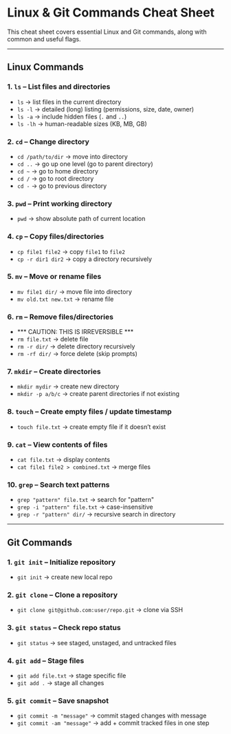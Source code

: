 # Linux & Git Commands Cheat Sheet

This cheat sheet covers essential Linux and Git commands, along with common and useful flags.

---

## Linux Commands

### 1. `ls` – List files and directories
- `ls` → list files in the current directory
- `ls -l` → detailed (long) listing (permissions, size, date, owner)
- `ls -a` → include hidden files (`.` and `..`)
- `ls -lh` → human-readable sizes (KB, MB, GB)

### 2. `cd` – Change directory
- `cd /path/to/dir` → move into directory
- `cd ..` → go up one level (go to parent directory)
- `cd ~` → go to home directory
- `cd /` → go to root directory
- `cd -` → go to previous directory

### 3. `pwd` – Print working directory
- `pwd` → show absolute path of current location

### 4. `cp` – Copy files/directories
- `cp file1 file2` → copy `file1` to `file2`
- `cp -r dir1 dir2` → copy a directory recursively

### 5. `mv` – Move or rename files
- `mv file1 dir/` → move file into directory
- `mv old.txt new.txt` → rename file

### 6. `rm` – Remove files/directories
- *** CAUTION: THIS IS IRREVERSIBLE ***
- `rm file.txt` → delete file
- `rm -r dir/` → delete directory recursively
- `rm -rf dir/` → force delete (skip prompts)

### 7. `mkdir` – Create directories
- `mkdir mydir` → create new directory
- `mkdir -p a/b/c` → create parent directories if not existing

### 8. `touch` – Create empty files / update timestamp
- `touch file.txt` → create empty file if it doesn’t exist

### 9. `cat` – View contents of files
- `cat file.txt` → display contents
- `cat file1 file2 > combined.txt` → merge files

### 10. `grep` – Search text patterns
- `grep "pattern" file.txt` → search for "pattern"
- `grep -i "pattern" file.txt` → case-insensitive
- `grep -r "pattern" dir/` → recursive search in directory

---

## Git Commands  

### 1. `git init` – Initialize repository
- `git init` → create new local repo

### 2. `git clone` – Clone a repository
- `git clone git@github.com:user/repo.git` → clone via SSH

### 3. `git status` – Check repo status
- `git status` → see staged, unstaged, and untracked files

### 4. `git add` – Stage files
- `git add file.txt` → stage specific file
- `git add .` → stage all changes

### 5. `git commit` – Save snapshot
- `git commit -m "message"` → commit staged changes with message
- `git commit -am "message"` → add + commit tracked files in one step
